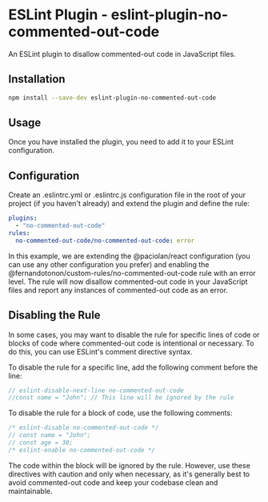 # ESLint Plugin - eslint-plugin-no-commented-out-code

An ESLint plugin to disallow commented-out code in JavaScript files.

## Installation

```bash
npm install --save-dev eslint-plugin-no-commented-out-code
```

## Usage
Once you have installed the plugin, you need to add it to your ESLint configuration.

## Configuration
Create an .eslintrc.yml or .eslintrc.js configuration file in the root of your project (if you haven't already) and extend the plugin and define the rule:

```yaml
plugins:
  - "no-commented-out-code"
rules:
  no-commented-out-code/no-commented-out-code: error
```
In this example, we are extending the @paciolan/react configuration (you can use any other configuration you prefer) and enabling the @fernandotonon/custom-rules/no-commented-out-code rule with an error level. The rule will now disallow commented-out code in your JavaScript files and report any instances of commented-out code as an error.

## Disabling the Rule
In some cases, you may want to disable the rule for specific lines of code or blocks of code where commented-out code is intentional or necessary. To do this, you can use ESLint's comment directive syntax.

To disable the rule for a specific line, add the following comment before the line:

```javascript
// eslint-disable-next-line no-commented-out-code
//const name = "John"; // This line will be ignored by the rule
```

To disable the rule for a block of code, use the following comments:
```javascript
/* eslint-disable no-commented-out-code */
// const name = "John";
// const age = 30;
/* eslint-enable no-commented-out-code */
```

The code within the block will be ignored by the rule. However, use these directives with caution and only when necessary, as it's generally best to avoid commented-out code and keep your codebase clean and maintainable.
